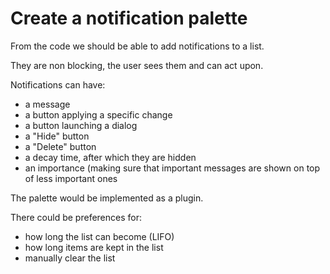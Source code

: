 # Create a notification palette

From the code we should be able to add notifications to a list.

They are non blocking, the user sees them and can act upon.

Notifications can have:

- a message
- a button applying a specific change
- a button launching a dialog
- a "Hide" button
- a "Delete" button
- a decay time, after which they are hidden
- an importance (making sure that important messages are shown on top of less important ones

The palette would be implemented as a plugin.

There could be preferences for:
- how long the list can become (LIFO)
- how long items are kept in the list
- manually clear the list
